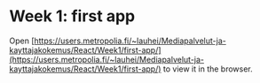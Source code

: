 # Week 1: first app

Open [https://users.metropolia.fi/~lauhei/Mediapalvelut-ja-kayttajakokemus/React/Week1/first-app/](https://users.metropolia.fi/~lauhei/Mediapalvelut-ja-kayttajakokemus/React/Week1/first-app/) to view it in the browser.
